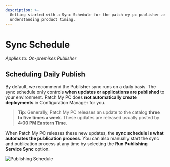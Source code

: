 ```yaml
---
description: >-
  Getting started with a Sync Schedule for the patch my pc publisher and
  understanding product timing.
---
```


# Sync Schedule

_Applies to: On-premises Publisher_

## Scheduling Daily Publish

By default, we recommend the Publisher sync runs on a daily basis. The sync schedule only controls <strong>when updates or applications are published</strong> to your environment. Patch My PC does <strong>not automatically create deployments</strong> in Configuration Manager for you.

<blockquote class="wp-block-quote">
<p><strong>Tip</strong>: Generally, Patch My PC releases an update to the catalog <strong>three to five times a week</strong>. These updates are released usually posted by <strong>4:00 PM Eastern Time</strong>.</p>
</blockquote>

When Patch My PC releases these new updates, the <strong>sync schedule is what automates the publication process</strong>. You can also manually start the sync and publication process at any time by selecting the <strong>Run Publishing Service Sync</strong> option.

![Publishing Schedule](/_images/image-(1252).png>)